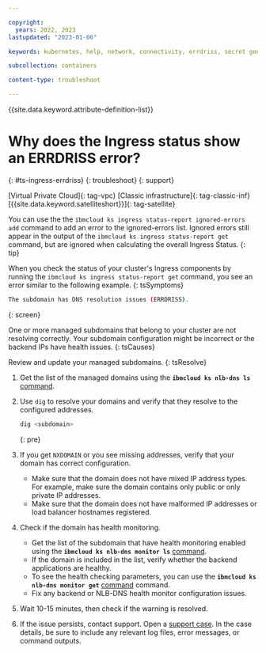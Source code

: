 ```yaml
---

copyright: 
  years: 2022, 2023
lastupdated: "2023-01-06"

keywords: kubernetes, help, network, connectivity, errdriss, secret generation failed

subcollection: containers

content-type: troubleshoot

---
```


{{site.data.keyword.attribute-definition-list}}


# Why does the Ingress status show an ERRDRISS error?
{: #ts-ingress-errdriss}
{: troubleshoot}
{: support}

[Virtual Private Cloud]{: tag-vpc} [Classic infrastructure]{: tag-classic-inf} [{{site.data.keyword.satelliteshort}}]{: tag-satellite}

You can use the the `ibmcloud ks ingress status-report ignored-errors add` command to add an error to the ignored-errors list. Ignored errors still appear in the output of the `ibmcloud ks ingress status-report get` command, but are ignored when calculating the overall Ingress Status.
{: tip}

When you check the status of your cluster's Ingress components by running the `ibmcloud ks ingress status-report get` command, you see an error similar to the following example.
{: tsSymptoms}


```sh
The subdomain has DNS resolution issues (ERRDRISS).
```
{: screen}


One or more managed subdomains that belong to your cluster are not resolving correctly. Your subdomain configuration might be incorrect or the backend IPs have health issues.
{: tsCauses}

Review and update your managed subdomains.
{: tsResolve}

1. Get the list of the managed domains using the **`ibmcloud ks nlb-dns ls`** [command](/docs/containers?topic=containers-kubernetes-service-cli#cs_nlb-dns-ls).

1. Use `dig` to resolve your domains and verify that they resolve to the configured addresses.
    ```sh
    dig <subdomain>
    ```
    {: pre}
    
1. If you get `NXDOMAIN` or you see missing addresses, verify that your domain has correct configuration.

    - Make sure that the domain does not have mixed IP address types. For example, make sure the domain contains only public or only private IP addresses.
    - Make sure that the domain does not have malformed IP addresses or load balancer hostnames registered.
    
1. Check if the domain has health monitoring.
    - Get the list of the subdomain that have health monitoring enabled using the **`ibmcloud ks nlb-dns monitor ls`** [command](/docs/containers?topic=containers-kubernetes-service-cli#cs_nlb-dns-monitor-ls).
    - If the domain is included in the list, verify whether the backend applications are healthy.
    - To see the health checking parameters, you can use the **`ibmcloud ks nlb-dns monitor get`** [command](/docs/containers?topic=containers-kubernetes-service-cli#cs_nlb-dns-monitor-get) command.
    - Fix any backend or NLB-DNS health monitor configuration issues.
    
1. Wait 10-15 minutes, then check if the warning is resolved.


1. If the issue persists, contact support. Open a [support case](/docs/get-support?topic=get-support-using-avatar). In the case details, be sure to include any relevant log files, error messages, or command outputs.


